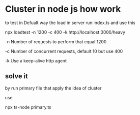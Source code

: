 # Cluster  in node js how work

to test in Defualt way the load in server run index.ts and use this 

npx loadtest -n 1200 -c 400 -k http://localhost:3000/heavy

-n Number of requests to perform that equal 1200

-c Number of concurrent requests, default 10 but use 400

-k Use a keep-alive http agent

## solve it 

by run primary file that apply the idea of cluster

use 

npx ts-node primary.ts